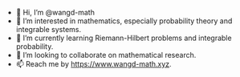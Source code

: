 - 👋 Hi, I’m @wangd-math
- 👀 I’m interested in mathematics, especially probability theory and integrable systems.
- 🌱 I’m currently learning Riemann-Hilbert problems and integrable probability.
- 💞️ I’m looking to collaborate on mathematical research.
- 📫 Reach me by https://www.wangd-math.xyz.

<!---
wangd-math/wangd-math is a ✨ special ✨ repository because its `README.md` (this file) appears on your GitHub profile.
You can click the Preview link to take a look at your changes.
--->
